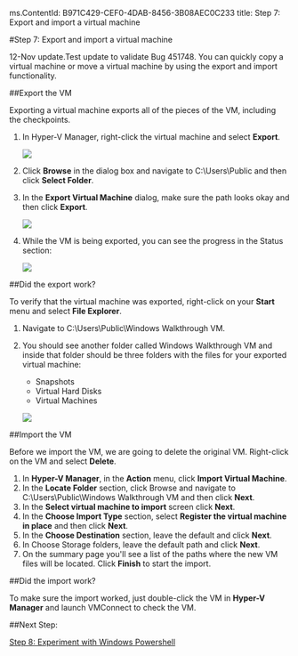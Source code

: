 ms.ContentId: B971C429-CEF0-4DAB-8456-3B08AEC0C233
title: Step 7: Export and import a virtual machine

#Step 7: Export and import a virtual machine

12-Nov update.Test update to validate Bug 451748. You can quickly copy a virtual machine or move a virtual machine by using the export and import functionality.

##Export the VM

Exporting a virtual machine exports all of the pieces of the VM, including the checkpoints.

1. In Hyper-V Manager, right-click the virtual machine and select **Export**.
   
   ![](media/select_export1.png)
2. Click **Browse** in the dialog box and navigate to  C:\Users\Public and then click **Select Folder**.
   
3. In the **Export Virtual Machine** dialog, make sure the path looks okay and then click **Export**.
   
   ![](media/click_export.png)
4. While the VM is being exported, you can see the progress in the Status section:
   
   ![](media/export_progress.png)

##Did the export work?

To verify that the virtual machine was exported, right-click on your **Start** menu and select **File Explorer**.
1. Navigate to C:\Users\Public\Windows Walkthrough VM.
2. You should see another folder called Windows Walkthrough VM and inside that folder should be three folders with the files for your exported virtual machine:
   - Snapshots
   - Virtual Hard Disks
   - Virtual Machines
   
   ![](media/export_confirm.png)

##Import the VM

Before we import the VM, we are going to delete the original VM. Right-click on the VM and select **Delete**.
1. In **Hyper-V Manager**, in the **Action** menu, click **Import Virtual Machine**.
2. In the **Locate Folder** section, click Browse and navigate to C:\Users\Public\Windows Walkthrough VM  and then click **Next**.
3. In the **Select virtual machine to import** screen click **Next**.
4. In the **Choose Import Type** section, select **Register the virtual machine in place** and then click **Next**.
6. In the **Choose Destination** section, leave the default and click **Next**.
7. In Choose Storage folders, leave the default path and click **Next**.
8. On the summary page you'll see a list of the paths where the new VM files will be located. Click **Finish** to start the import.


##Did the import work?

To make sure the import worked, just double-click the VM in **Hyper-V Manager** and launch VMConnect to check the VM.

##Next Step:

[Step 8: Experiment with Windows Powershell](walkthrough_powershell.md)





